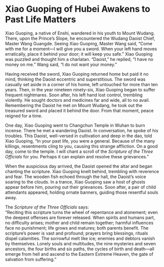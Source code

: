 # Xiao Guoping of Hubei Awakens to Past Life Matters

Xiao Guoping, a native of Enshi, wandered in his youth to Mount Wudang. There, upon the Prince’s Slope, he encountered the Wudang Daoist Chief, Master Wang Guangde. Seeing Xiao Guoping, Master Wang said, “Come with me for a moment—I will give you a sword. When your left hand moves erratically, place it behind your door; it will keep you safe.” Xiao Guoping was puzzled and thought him a charlatan. “Daoist,” he replied, “I have no money on me.” Wang said, “I do not want your money.”

Having received the sword, Xiao Guoping returned home but paid it no mind, thinking the Daoist eccentric and superstitious. The sword was casually set aside in a corner of his home, left untouched for more than ten years. Then, in the year nineteen ninety-six, Xiao Guoping began to suffer frequent nightmares. Soon after, his left hand lost control, trembling violently. He sought doctors and medicines far and wide, all to no avail. Remembering the Daoist he met on Mount Wudang, he took out the treasured sword and placed it behind the door. From that moment, peace reigned for a time.

One day, Xiao Guoping went to Changchun Temple in Wuhan to burn incense. There he met a wandering Daoist. In conversation, he spoke of his troubles. This Daoist, well-versed in cultivation and deep in the dao, told Xiao Guoping, “In your past life, you were a general. Because of the many killings, resentments cling to you, causing this strange affliction. On a good day, come to the temple. I will chant a scroll of the *Scripture of the Three Officials* for you. Perhaps it can explain and resolve these grievances.”

When the auspicious day arrived, the Daoist opened the altar and began chanting the scripture. Xiao Guoping knelt behind, trembling with reverence and fear. The wooden fish echoed through the hall, the Daoist’s voice soaring to the clouds. In a trance, Xiao Guoping saw a host of ghosts appear before him, pouring out their grievances. Soon after, a pair of child attendants appeared, holding ornate banners, guiding those resentful souls away.

The *Scripture of the Three Officials* says:  
“Reciting this scripture turns the wheel of repentance and atonement; even the deepest offenses are forever released. When spirits and humans part, no difficulty arises; mother and child remain together; harmful influences face no punishment; life grows and matures; both parents benefit. The scripture’s power is vast and profound; prayers bring blessings, rituals dispel calamities. The sorrowful melt like ice; enemies and debtors vanish by themselves. Lonely souls and multitudes, the nine mysteries and seven ancestors, the four births and six paths, the cycles of birth and death—all emerge from hell and ascend to the Eastern Extreme Heaven, the gate of salvation from suffering.”